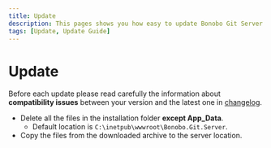 ```yaml
---
title: Update
description: This pages shows you how easy to update Bonobo Git Server is.
tags: [Update, Update Guide]
---
```


Update
==================

Before each update please read carefully the information about **compatibility issues** between your version and the latest one in [changelog](/changelog/).

* Delete all the files in the installation folder **except App_Data**.
    * Default location is `C:\inetpub\wwwroot\Bonobo.Git.Server`.
* Copy the files from the downloaded archive to the server location.
